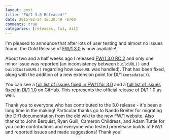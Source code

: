 ```yaml
---
layout: post
title: "FW/1 3.0 Released!"
date: 2015-02-24 10:30:49 -0700
comments: true
categories: [releases, fw1, di1]
---
```

I'm pleased to announce that after lots of user testing and almost no issues found, the Gold Release of [FW/1 3.0](https://github.com/framework-one/fw1/releases/tag/v3.0) is now available!<!-- more -->

About two and a half weeks ago I released [FW/1 3.0 RC 2](http://framework-one.github.io/blog/2015/02/06/fw1-3-0-rc-2-available/) and only one minor issue was reported (an inconsistency between `buildURL()` and `buildCustomURL()` regarding how `baseURL` was handled). That has been fixed, along with the addition of a new extension point for DI/1 (`metadata()`).

You can see a [full list of issues fixed in FW/1 for 3.0](https://github.com/framework-one/fw1/issues?milestone=13&q=is%3Aclosed) and a [full list of issues fixed in DI/1 1.0](https://github.com/framework-one/di1/issues?milestone=1&q=is%3Aclosed) on GitHub. This represents the official release of DI/1 1.0 as well.

Thank you to everyone who has contributed to the 3.0 release - it's been a long time in the making! Particular thanks go to Nando Breiter for migrating the DI/1 documentation from the old wiki to the new FW/1 website. Also thanks to John Berquist, Ryan Guill, Cameron Childress, and Adam Tuttle for you code contributions and everyone who tested prerelease builds of FW/1 and reported issues and made suggestions! Thank you!
